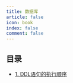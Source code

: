 ```yaml
---
title: 数据库
article: false
icon: book
index: false
comment: false
---
```


## 目录

- [1. DDL语句的执行顺序](db1.md)
